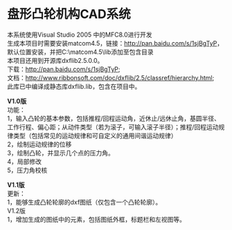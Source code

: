 # 盘形凸轮机构CAD系统
本系统使用Visual Studio 2005 中的MFC8.0进行开发<br>
生成本项目时需要安装matcom4.5，链接：<http://pan.baidu.com/s/1sjBgTyP>，默认位置安装，并把C:\matcom4.5\lib添加至包含目录<br>
本项目还用到开源库dxflib2.5.0.0。<br>下载：<http://pan.baidu.com/s/1sjBgTyP>;<br>
文档：<http://www.ribbonsoft.com/doc/dxflib/2.5/classref/hierarchy.html>; <br>
此库已中编译成静态库dxflib.lib，包含在项目中。<br>

<b>V1.0版<br></b>
功能：<br>
1，输入凸轮的基本参数，包括推程/回程运动角，近休止/远休止角，基圆半径、工作行程、偏心距；从动件类型（若为滚子，可输入滚子半径）；推程/回程运动规律类型（包括常见的运动规律和可自定义的通用间谐运动规律）<br>
2，绘制运动规律的位移<br>
3，绘制凸轮，并显示几个点的压力角。<br>
4，局部修改<br>
5，压力角校核<br>

<b>V1.1版<br></b>
更新：<br>
1，能够生成凸轮轮廓的dxf图纸（仅包含一个凸轮轮廓）。<br>
V1.2版<br>
1，增加生成的图纸中的元素，包括图纸外框，标题栏和左视图等。<br>


